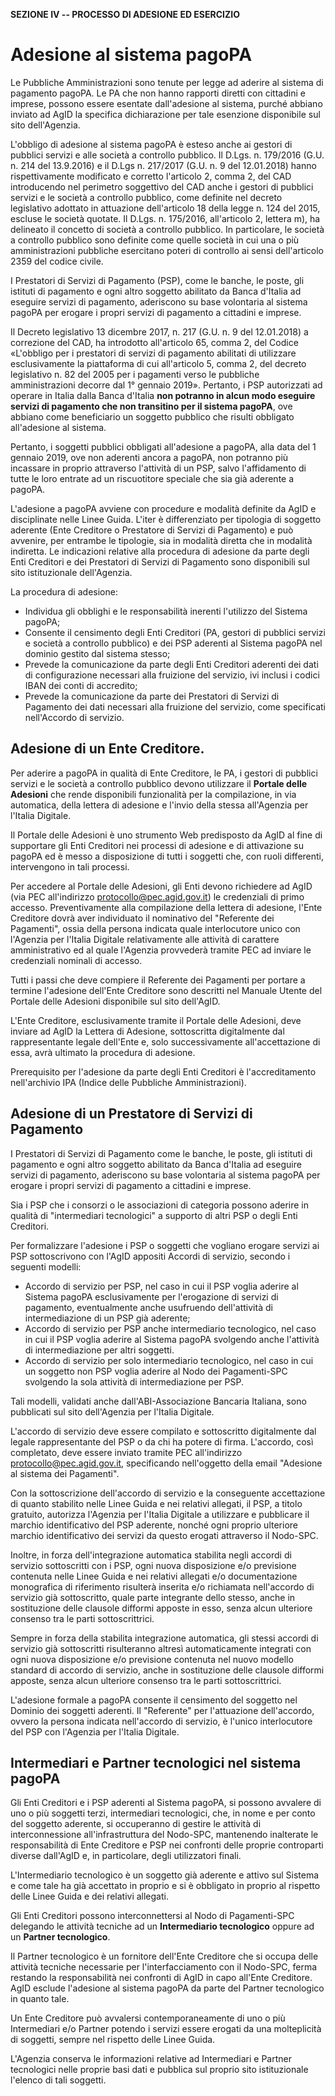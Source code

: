 **SEZIONE IV -- PROCESSO DI ADESIONE ED ESERCIZIO**

Adesione al sistema pagoPA
==========================

Le Pubbliche Amministrazioni sono tenute per legge ad aderire al sistema
di pagamento pagoPA. Le PA che non hanno rapporti diretti con cittadini
e imprese, possono essere esentate dall'adesione al sistema, purché
abbiano inviato ad AgID la specifica dichiarazione per tale esenzione
disponibile sul sito dell'Agenzia.

L'obbligo di adesione al sistema pagoPA è esteso anche ai gestori di
pubblici servizi e alle società a controllo pubblico. Il D.Lgs. n.
179/2016 (G.U. n. 214 del 13.9.2016) e il D.Lgs n. 217/2017 (G.U. n. 9
del 12.01.2018) hanno rispettivamente modificato e corretto l'articolo
2, comma 2, del CAD introducendo nel perimetro soggettivo del CAD anche
i gestori di pubblici servizi e le società a controllo pubblico, come
definite nel decreto legislativo adottato in attuazione dell'articolo 18
della legge n. 124 del 2015, escluse le società quotate. Il D.Lgs. n.
175/2016, all'articolo 2, lettera m), ha delineato il concetto di
società a controllo pubblico. In particolare, le società a controllo
pubblico sono definite come quelle società in cui una o più
amministrazioni pubbliche esercitano poteri di controllo ai sensi
dell\'articolo 2359 del codice civile.

I Prestatori di Servizi di Pagamento (PSP), come le banche, le poste,
gli istituti di pagamento e ogni altro soggetto abilitato da Banca
d'Italia ad eseguire servizi di pagamento, aderiscono su base volontaria
al sistema pagoPA per erogare i propri servizi di pagamento a cittadini
e imprese.

Il Decreto legislativo 13 dicembre 2017, n. 217 (G.U. n. 9 del
12.01.2018) a correzione del CAD, ha introdotto all'articolo 65, comma
2, del Codice «L'obbligo per i prestatori di servizi di pagamento
abilitati di utilizzare esclusivamente la piattaforma di cui
all'articolo 5, comma 2, del decreto legislativo n. 82 del 2005 per i
pagamenti verso le pubbliche amministrazioni decorre dal 1° gennaio
2019». Pertanto, i PSP autorizzati ad operare in Italia dalla Banca
d'Italia **non potranno in alcun modo eseguire servizi di pagamento che
non transitino per il sistema pagoPA**, ove abbiano come beneficiario un
soggetto pubblico che risulti obbligato all'adesione al sistema.

Pertanto, i soggetti pubblici obbligati all'adesione a pagoPA, alla data
del 1 gennaio 2019, ove non aderenti ancora a pagoPA, non potranno più
incassare in proprio attraverso l'attività di un PSP, salvo
l'affidamento di tutte le loro entrate ad un riscuotitore speciale che
sia già aderente a pagoPA.

L'adesione a pagoPA avviene con procedure e modalità definite da AgID e
disciplinate nelle Linee Guida. L'iter è differenziato per tipologia di
soggetto aderente (Ente Creditore o Prestatore di Servizi di Pagamento)
e può avvenire, per entrambe le tipologie, sia in modalità diretta che
in modalità indiretta. Le indicazioni relative alla procedura di
adesione da parte degli Enti Creditori e dei Prestatori di Servizi di
Pagamento sono disponibili sul sito istituzionale dell'Agenzia.

La procedura di adesione:

-   Individua gli obblighi e le responsabilità inerenti l'utilizzo del
    Sistema pagoPA;
-   Consente il censimento degli Enti Creditori (PA, gestori di pubblici
    servizi e società a controllo pubblico) e dei PSP aderenti al
    Sistema pagoPA nel dominio gestito dal sistema stesso;
-   Prevede la comunicazione da parte degli Enti Creditori aderenti dei
    dati di configurazione necessari alla fruizione del servizio, ivi
    inclusi i codici IBAN dei conti di accredito;
-   Prevede la comunicazione da parte dei Prestatori di Servizi di
    Pagamento dei dati necessari alla fruizione del servizio, come
    specificati nell'Accordo di servizio.

Adesione di un Ente Creditore.
------------------------------

Per aderire a pagoPA in qualità di Ente Creditore, le PA, i gestori di
pubblici servizi e le società a controllo pubblico devono utilizzare il
**Portale delle Adesioni** che rende disponibili funzionalità per la
compilazione, in via automatica, della lettera di adesione e l'invio
della stessa all'Agenzia per l'Italia Digitale.

Il Portale delle Adesioni è uno strumento Web predisposto da AgID al
fine di supportare gli Enti Creditori nei processi di adesione e di
attivazione su pagoPA ed è messo a disposizione di tutti i soggetti che,
con ruoli differenti, intervengono in tali processi.

Per accedere al Portale delle Adesioni, gli Enti devono richiedere ad
AgID (via PEC all'indirizzo <protocollo@pec.agid.gov.it>) le credenziali
di primo accesso. Preventivamente alla compilazione della lettera di
adesione, l'Ente Creditore dovrà aver individuato il nominativo del
"Referente dei Pagamenti", ossia della persona indicata quale
interlocutore unico con l'Agenzia per l'Italia Digitale relativamente
alle attività di carattere amministrativo ed al quale l'Agenzia
provvederà tramite PEC ad inviare le credenziali nominali di accesso.

Tutti i passi che deve compiere il Referente dei Pagamenti per portare a
termine l'adesione dell'Ente Creditore sono descritti nel Manuale Utente
del Portale delle Adesioni disponibile sul sito dell'AgID.

L'Ente Creditore, esclusivamente tramite il Portale delle Adesioni, deve
inviare ad AgID la Lettera di Adesione, sottoscritta digitalmente dal
rappresentante legale dell'Ente e, solo successivamente all'accettazione
di essa, avrà ultimato la procedura di adesione.

Prerequisito per l'adesione da parte degli Enti Creditori è
l'accreditamento nell'archivio IPA (Indice delle Pubbliche
Amministrazioni).

Adesione di un Prestatore di Servizi di Pagamento
-------------------------------------------------

I Prestatori di Servizi di Pagamento come le banche, le poste, gli
istituti di pagamento e ogni altro soggetto abilitato da Banca d'Italia
ad eseguire servizi di pagamento, aderiscono su base volontaria al
sistema pagoPA per erogare i propri servizi di pagamento a cittadini e
imprese.

Sia i PSP che i consorzi o le associazioni di categoria possono aderire
in qualità di "intermediari tecnologici" a supporto di altri PSP o degli
Enti Creditori.

Per formalizzare l'adesione i PSP o soggetti che vogliano erogare
servizi ai PSP sottoscrivono con l'AgID appositi Accordi di servizio,
secondo i seguenti modelli:

-   Accordo di servizio per PSP, nel caso in cui il PSP voglia aderire
    al Sistema pagoPA esclusivamente per l\'erogazione di servizi di
    pagamento, eventualmente anche usufruendo dell\'attività di
    intermediazione di un PSP già aderente;
-   Accordo di servizio per PSP anche intermediario tecnologico, nel
    caso in cui il PSP voglia aderire al Sistema pagoPA svolgendo anche
    l\'attività di intermediazione per altri soggetti.
-   Accordo di servizio per solo intermediario tecnologico, nel caso in
    cui un soggetto non PSP voglia aderire al Nodo dei Pagamenti-SPC
    svolgendo la sola attività di intermediazione per PSP.

Tali modelli, validati anche dall'ABI-Associazione Bancaria Italiana,
sono pubblicati sul sito dell'Agenzia per l'Italia Digitale.

L'accordo di servizio deve essere compilato e sottoscritto digitalmente
dal legale rappresentante del PSP o da chi ha potere di firma.
L'accordo, così completato, deve essere inviato tramite PEC
all'indirizzo <protocollo@pec.agid.gov.it>, specificando nell'oggetto
della email "Adesione al sistema dei Pagamenti".

Con la sottoscrizione dell'accordo di servizio e la conseguente
accettazione di quanto stabilito nelle Linee Guida e nei relativi
allegati, il PSP, a titolo gratuito, autorizza l'Agenzia per l'Italia
Digitale a utilizzare e pubblicare il marchio identificativo del PSP
aderente, nonché ogni proprio ulteriore marchio identificativo dei
servizi da questo erogati attraverso il Nodo-SPC.

Inoltre, in forza dell'integrazione automatica stabilita negli accordi
di servizio sottoscritti con i PSP, ogni nuova disposizione e/o
previsione contenuta nelle Linee Guida e nei relativi allegati e/o
documentazione monografica di riferimento risulterà inserita e/o
richiamata nell'accordo di servizio già sottoscritto, quale parte
integrante dello stesso, anche in sostituzione delle clausole difformi
apposte in esso, senza alcun ulteriore consenso tra le parti
sottoscrittrici.

Sempre in forza della stabilita integrazione automatica, gli stessi
accordi di servizio già sottoscritti risulteranno altresì
automaticamente integrati con ogni nuova disposizione e/o previsione
contenuta nel nuovo modello standard di accordo di servizio, anche in
sostituzione delle clausole difformi apposte, senza alcun ulteriore
consenso tra le parti sottoscrittrici.

L'adesione formale a pagoPA consente il censimento del soggetto nel
Dominio dei soggetti aderenti. Il "Referente" per l'attuazione
dell'accordo, ovvero la persona indicata nell'accordo di servizio, è
l'unico interlocutore del PSP con l'Agenzia per l'Italia Digitale.

Intermediari e Partner tecnologici nel sistema pagoPA
-----------------------------------------------------

Gli Enti Creditori e i PSP aderenti al Sistema pagoPA, si possono
avvalere di uno o più soggetti terzi, intermediari tecnologici, che, in
nome e per conto del soggetto aderente, si occuperanno di gestire le
attività di interconnessione all'infrastruttura del Nodo-SPC, mantenendo
inalterate le responsabilità di Ente Creditore e PSP nei confronti delle
proprie controparti diverse dall'AgID e, in particolare, degli
utilizzatori finali.

L'Intermediario tecnologico è un soggetto già aderente e attivo sul
Sistema e come tale ha già accettato in proprio e si è obbligato in
proprio al rispetto delle Linee Guida e dei relativi allegati.

Gli Enti Creditori possono interconnettersi al Nodo di Pagamenti-SPC
delegando le attività tecniche ad un **Intermediario tecnologico**
oppure ad un **Partner tecnologico**.

Il Partner tecnologico è un fornitore dell'Ente Creditore che si occupa
delle attività tecniche necessarie per l'interfacciamento con il
Nodo-SPC, ferma restando la responsabilità nei confronti di AgID in capo
all'Ente Creditore. AgID esclude l'adesione al sistema pagoPA da parte
del Partner tecnologico in quanto tale.

Un Ente Creditore può avvalersi contemporaneamente di uno o più
Intermediari e/o Partner potendo i servizi essere erogati da una
molteplicità di soggetti, sempre nel rispetto delle Linee Guida.

L'Agenzia conserva le informazioni relative ad Intermediari e Partner
tecnologici nelle proprie basi dati e pubblica sul proprio sito
istituzionale l'elenco di tali soggetti.
